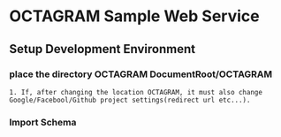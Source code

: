 OCTAGRAM Sample Web Service
======
## Setup Development Environment
### place the directory OCTAGRAM DocumentRoot/OCTAGRAM
    1. If, after changing the location OCTAGRAM, it must also change Google/Facebool/Github project settings(redirect url etc...).

### Import Schema
